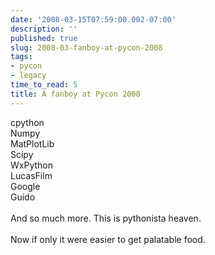 ```yaml
---
date: '2008-03-15T07:59:00.002-07:00'
description: ''
published: true
slug: 2008-03-fanboy-at-pycon-2008
tags:
- pycon
- legacy
time_to_read: 5
title: A fanboy at Pycon 2008
---
```


cpython<br />Numpy<br />MatPlotLib<br />Scipy<br />WxPython<br />LucasFilm<br />Google<br />Guido<br /><br />And so much more.  This is pythonista heaven.<br /><br />Now if only it were easier to get palatable food.